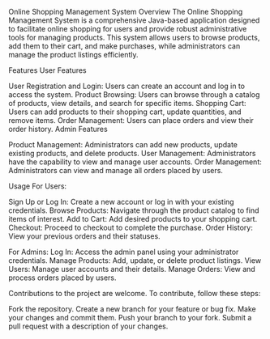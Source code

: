 Online Shopping Management System
Overview
The Online Shopping Management System is a comprehensive Java-based application designed to facilitate online shopping for users and provide robust administrative tools for managing products. This system allows users to browse products, add them to their cart, and make purchases, while administrators can manage the product listings efficiently.

Features
User Features

User Registration and Login: Users can create an account and log in to access the system.
Product Browsing: Users can browse through a catalog of products, view details, and search for specific items.
Shopping Cart: Users can add products to their shopping cart, update quantities, and remove items.
Order Management: Users can place orders and view their order history.
Admin Features

Product Management: Administrators can add new products, update existing products, and delete products.
User Management: Administrators have the capability to view and manage user accounts.
Order Management: Administrators can view and manage all orders placed by users.

Usage
For Users:

Sign Up or Log In: Create a new account or log in with your existing credentials.
Browse Products: Navigate through the product catalog to find items of interest.
Add to Cart: Add desired products to your shopping cart.
Checkout: Proceed to checkout to complete the purchase.
Order History: View your previous orders and their statuses.

For Admins:
Log In: Access the admin panel using your administrator credentials.
Manage Products: Add, update, or delete product listings.
View Users: Manage user accounts and their details.
Manage Orders: View and process orders placed by users.

Contributions to the project are welcome. To contribute, follow these steps:

Fork the repository.
Create a new branch for your feature or bug fix.
Make your changes and commit them.
Push your branch to your fork.
Submit a pull request with a description of your changes.

